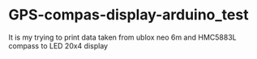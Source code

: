 # GPS-compas-display-arduino_test
It is my trying to print data taken from ublox neo 6m and HMC5883L compass to LED 20x4 display
